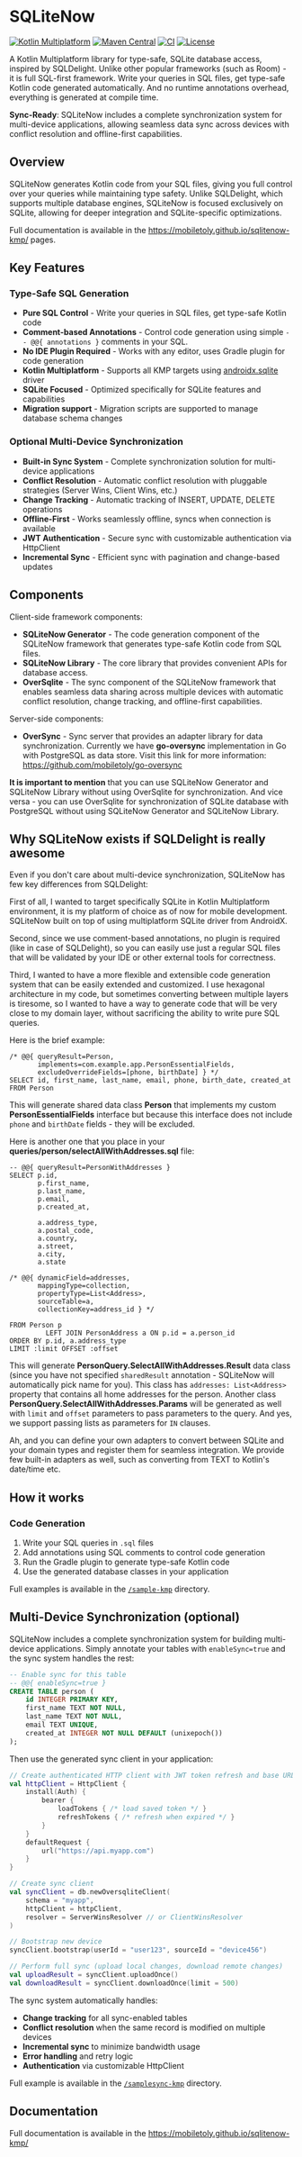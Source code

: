 # SQLiteNow

[![Kotlin Multiplatform](https://img.shields.io/badge/Kotlin-Multiplatform-blue?logo=kotlin)](https://kotlinlang.org/docs/multiplatform.html)
[![Maven Central](https://img.shields.io/maven-central/v/dev.goquick.sqlitenow/dev.goquick.sqlitenow.gradle.plugin?logo=apache-maven&label=Maven%20Central)](https://central.sonatype.com/artifact/dev.goquick.sqlitenow/dev.goquick.sqlitenow.gradle.plugin)
[![CI](https://img.shields.io/github/actions/workflow/status/mobiletoly/sqlitenow-kmp/gradle.yml?branch=main&logo=github&label=CI)](https://github.com/mobiletoly/sqlitenow-kmp/actions/workflows/gradle.yml)
[![License](https://img.shields.io/github/license/mobiletoly/sqlitenow-kmp?logo=apache&label=License)](LICENSE)

A Kotlin Multiplatform library for type-safe, SQLite database access, inspired by SQLDelight.
Unlike other popular frameworks (such as Room) - it is full SQL-first framework. Write your
queries in SQL files, get type-safe Kotlin code generated automatically. And no runtime annotations
overhead, everything is generated at compile time.

**Sync-Ready**: SQLiteNow includes a complete synchronization system for multi-device applications,
allowing seamless data sync across devices with conflict resolution and offline-first capabilities.

## Overview

SQLiteNow generates Kotlin code from your SQL files, giving you full control over your queries
while maintaining type safety. Unlike SQLDelight, which supports multiple database engines,
SQLiteNow is focused exclusively on SQLite, allowing for deeper integration and SQLite-specific
optimizations.

Full documentation is available in the https://mobiletoly.github.io/sqlitenow-kmp/ pages.

## Key Features

### Type-Safe SQL Generation

- **Pure SQL Control** - Write your queries in SQL files, get type-safe Kotlin code
- **Comment-based Annotations** - Control code generation using simple `-- @@{ annotations }`
  comments in your SQL.
- **No IDE Plugin Required** - Works with any editor, uses Gradle plugin for code generation
- **Kotlin Multiplatform** - Supports all KMP targets
  using [androidx.sqlite](https://developer.android.com/kotlin/multiplatform/sqlite) driver
- **SQLite Focused** - Optimized specifically for SQLite features and capabilities
- **Migration support** - Migration scripts are supported to manage database schema changes

### Optional Multi-Device Synchronization

- **Built-in Sync System** - Complete synchronization solution for multi-device applications
- **Conflict Resolution** - Automatic conflict resolution with pluggable strategies (Server Wins,
  Client Wins, etc.)
- **Change Tracking** - Automatic tracking of INSERT, UPDATE, DELETE operations
- **Offline-First** - Works seamlessly offline, syncs when connection is available
- **JWT Authentication** - Secure sync with customizable authentication via HttpClient
- **Incremental Sync** - Efficient sync with pagination and change-based updates


## Components

Client-side framework components:
- **SQLiteNow Generator** - The code generation component of the SQLiteNow framework that
  generates type-safe Kotlin code from SQL files.
- **SQLiteNow Library** - The core library that provides convenient APIs for database access.
- **OverSqlite** - The sync component of the SQLiteNow framework that enables seamless data
  sharing across multiple devices with automatic conflict resolution, change tracking, and
  offline-first capabilities.

Server-side components:
- **OverSync** - Sync server that provides an adapter library for data synchronization.
  Currently we have **go-oversync** implementation in Go with PostgreSQL as data store.
  Visit this link for more information: https://github.com/mobiletoly/go-oversync

**It is important to mention** that you can use SQLiteNow Generator and SQLiteNow Library without
using OverSqlite for synchronization. And vice versa - you can use OverSqlite for synchronization
of SQLite database with PostgreSQL without using SQLiteNow Generator and SQLiteNow Library.


## Why SQLiteNow exists if SQLDelight is really awesome

Even if you don't care about multi-device synchronization, SQLiteNow has few key differences
from SQLDelight:

First of all, I wanted to target specifically SQLite in Kotlin Multiplatform environment, it is my
platform of choice as of now for mobile development. SQLiteNow built on top of using multiplatform
SQLite driver from AndroidX.

Second, since we use comment-based annotations, no plugin is required (like in case of SQLDelight),
so you can easily use just a regular SQL files that will be validated by your IDE or other external
tools for correctness.

Third, I wanted to have a more flexible and extensible code generation system that can be easily
extended and customized. I use hexagonal architecture in my code, but sometimes converting between
multiple layers is tiresome, so I wanted to have a way to generate code that will be very close
to my domain layer, without sacrificing the ability to write pure SQL queries.

Here is the brief example:

```sqlite
/* @@{ queryResult=Person,
       implements=com.example.app.PersonEssentialFields,
       excludeOverrideFields=[phone, birthDate] } */
SELECT id, first_name, last_name, email, phone, birth_date, created_at
FROM Person
```

This will generate shared data class **Person** that implements my custom
**PersonEssentialFields** interface but because this interface does not include `phone` and
`birthDate` fields - they will be excluded.

Here is another one that you place in your **queries/person/selectAllWithAddresses.sql** file:

```sqlite
-- @@{ queryResult=PersonWithAddresses }
SELECT p.id,
       p.first_name,
       p.last_name,
       p.email,
       p.created_at,

       a.address_type,
       a.postal_code,
       a.country,
       a.street,
       a.city,
       a.state

/* @@{ dynamicField=addresses,
       mappingType=collection,
       propertyType=List<Address>,
       sourceTable=a,
       collectionKey=address_id } */

FROM Person p
         LEFT JOIN PersonAddress a ON p.id = a.person_id
ORDER BY p.id, a.address_type
LIMIT :limit OFFSET :offset
```

This will generate **PersonQuery.SelectAllWithAddresses.Result** data class (since you
have not specified `sharedResult` annotation - SQLiteNow will automatically pick name
for you). This class has `addresses: List<Address>` property that contains all home
addresses for the person. Another class **PersonQuery.SelectAllWithAddresses.Params** will be
generated as well with `limit` and `offset` parameters to pass parameters to the query.
And yes, we support passing lists as parameters for `IN` clauses.

Ah, and you can define your own adapters to convert between SQLite and your domain types
and register them for seamless integration. We provide few built-in adapters as well,
such as converting from TEXT to Kotlin's date/time etc.

## How it works

### Code Generation
1. Write your SQL queries in `.sql` files
2. Add annotations using SQL comments to control code generation
3. Run the Gradle plugin to generate type-safe Kotlin code
4. Use the generated database classes in your application

Full examples is available in the [`/sample-kmp`](./sample-kmp) directory.

## Multi-Device Synchronization (optional)

SQLiteNow includes a complete synchronization system for building multi-device applications.
Simply annotate your tables with `enableSync=true` and the sync system handles the rest:

```sql
-- Enable sync for this table
-- @@{ enableSync=true }
CREATE TABLE person (
    id INTEGER PRIMARY KEY,
    first_name TEXT NOT NULL,
    last_name TEXT NOT NULL,
    email TEXT UNIQUE,
    created_at INTEGER NOT NULL DEFAULT (unixepoch())
);
```

Then use the generated sync client in your application:

```kotlin
// Create authenticated HTTP client with JWT token refresh and base URL
val httpClient = HttpClient {
    install(Auth) {
        bearer {
            loadTokens { /* load saved token */ }
            refreshTokens { /* refresh when expired */ }
        }
    }
    defaultRequest {
        url("https://api.myapp.com")
    }
}

// Create sync client
val syncClient = db.newOversqliteClient(
    schema = "myapp",
    httpClient = httpClient,
    resolver = ServerWinsResolver // or ClientWinsResolver
)

// Bootstrap new device
syncClient.bootstrap(userId = "user123", sourceId = "device456")

// Perform full sync (upload local changes, download remote changes)
val uploadResult = syncClient.uploadOnce()
val downloadResult = syncClient.downloadOnce(limit = 500)
```

The sync system automatically handles:
- **Change tracking** for all sync-enabled tables
- **Conflict resolution** when the same record is modified on multiple devices
- **Incremental sync** to minimize bandwidth usage
- **Error handling** and retry logic
- **Authentication** via customizable HttpClient

Full example is available in the [`/samplesync-kmp`](./samplesync-kmp) directory.

## Documentation

Full documentation is available in the https://mobiletoly.github.io/sqlitenow-kmp/
